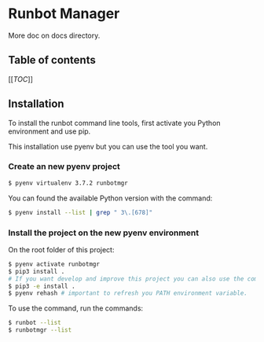 # Runbot Manager

More doc on docs directory.

## Table of contents

[[_TOC_]]

## Installation

To install the runbot command line tools, first activate you Python environment and use pip.

This installation use pyenv but you can use the tool you want.

### Create an new pyenv project

```bash
$ pyenv virtualenv 3.7.2 runbotmgr
```

You can found the available Python version with the command:

```bash
$ pyenv install --list | grep " 3\.[678]"
```

### Install the project on the new pyenv environment

On the root folder of this project:

```bash
$ pyenv activate runbotmgr
$ pip3 install . 
# If you want develop and improve this project you can also use the command
$ pip3 -e install .
$ pyenv rehash # important to refresh you PATH environment variable.
```

To use the command, run the commands:

```bash
$ runbot --list
$ runbotmgr --list
```
